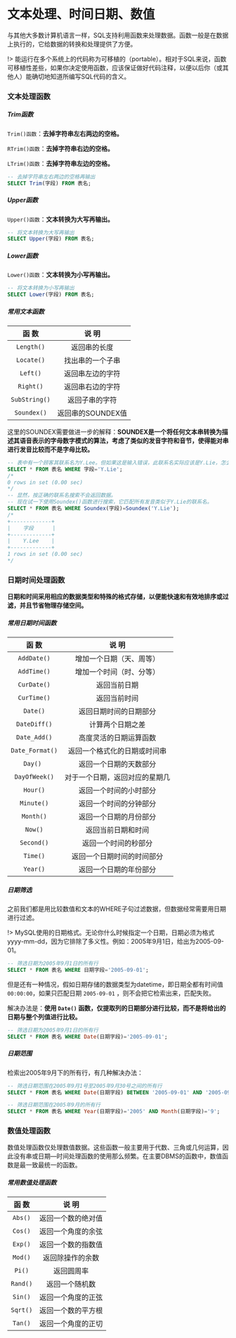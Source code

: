 # 文本处理、时间日期、数值

与其他大多数计算机语言一样，SQL支持利用函数来处理数据。函数一般是在数据上执行的，它给数据的转换和处理提供了方便。

!> 能运行在多个系统上的代码称为可移植的（portable）。相对于SQL来说，函数可移植性差些，如果你决定使用函数，应该保证做好代码注释，以便以后你（或其他人）能确切地知道所编写SQL代码的含义。

### 文本处理函数

##### Trim函数

`Trim()函数`：**去掉字符串左右两边的空格。**

`RTrim()函数`：**去掉字符串右边的空格。**

`LTrim()函数`：**去掉字符串左边的空格。**

```sql
-- 去掉字符串左右两边的空格再输出
SELECT Trim(字段) FROM 表名;
```

##### Upper函数

`Upper()函数`：**文本转换为大写再输出。**

```sql
-- 将文本转换为大写再输出
SELECT Upper(字段) FROM 表名;
```

##### Lower函数

`Lower()函数`：**文本转换为小写再输出。**

```sql
-- 将文本转换为小写再输出
SELECT Lower(字段) FROM 表名;
```

##### 常用文本函数

|     函 数     |       说 明       |
| :-----------: | :---------------: |
|  `Length()`   |   返回串的长度    |
|  `Locate()`   | 找出串的一个子串  |
|   `Left()`    | 返回串左边的字符  |
|   `Right()`   | 返回串右边的字符  |
| `SubString()` |  返回子串的字符   |
|  `Soundex()`  | 返回串的SOUNDEX值 |

这里的SOUNDEX需要做进一步的解释：**SOUNDEX是一个将任何文本串转换为描述其语音表示的字母数字模式的算法，考虑了类似的发音字符和音节，使得能对串进行发音比较而不是字母比较。**

```sql
-- 表中有一个顾客其联系名为Y.Lee。但如果这是输入错误，此联系名实际应该是Y.Lie，怎么办？
SELECT * FROM 表名 WHERE 字段='Y.Lie';
/*
0 rows in set (0.00 sec)
*/
-- 显然，按正确的联系名搜索不会返回数据。
-- 现在试一下使用Soundex()函数进行搜索，它匹配所有发音类似于Y.Lie的联系名。
SELECT * FROM 表名 WHERE Soundex(字段)=Soundex('Y.Lie');
/*
+-------------+
|    字段      |
+-------------+
|    Y.Lee    |
+-------------+
1 rows in set (0.00 sec)
*/
```

### 日期时间处理函数

**日期和时间采用相应的数据类型和特殊的格式存储，以便能快速和有效地排序或过滤，并且节省物理存储空间。**

##### 常用日期时间函数

|      函 数      |             说 明              |
| :-------------: | :----------------------------: |
|   `AddDate()`   |    增加一个日期（天、周等）    |
|   `AddTime()`   |    增加一个时间（时、分等）    |
|   `CurDate()`   |          返回当前日期          |
|   `CurTime()`   |          返回当前时间          |
|    `Date()`     |     返回日期时间的日期部分     |
|  `DateDiff()`   |        计算两个日期之差        |
|  `Date_Add()`   |     高度灵活的日期运算函数     |
| `Date_Format()` |  返回一个格式化的日期或时间串  |
|    `Day() `     |     返回一个日期的天数部分     |
|  `DayOfWeek()`  | 对于一个日期，返回对应的星期几 |
|    `Hour()`     |     返回一个时间的小时部分     |
|   `Minute()`    |     返回一个时间的分钟部分     |
|    `Month()`    |     返回一个日期的月份部分     |
|     `Now()`     |       返回当前日期和时间       |
|   `Second()`    |      返回一个时间的秒部分      |
|    `Time()`     |   返回一个日期时间的时间部分   |
|    `Year()`     |     返回一个日期的年份部分     |

##### 日期筛选

之前我们都是用比较数值和文本的WHERE子句过滤数据，但数据经常需要用日期进行过滤。

!> MySQL使用的日期格式。无论你什么时候指定一个日期，日期必须为格式yyyy-mm-dd，因为它排除了多义性。例如：2005年9月1日，给出为2005-09-01。

```sql
-- 筛选日期为2005年9月1日的所有行
SELECT * FROM 表名 WHERE 日期字段='2005-09-01';
```

但是还有一种情况，假如日期存储的数据类型为datetime，即日期全都有时间值`00:00:00`，如果只匹配日期 `2005-09-01` ，则不会把它检索出来，匹配失败。

解决办法是：**使用 `Date()` 函数，仅提取列的日期部分进行比较，而不是将给出的日期与整个列值进行比较。**

```sql
-- 筛选日期为2005年9月1日的所有行
SELECT * FROM 表名 WHERE Date(日期字段)='2005-09-01';
```

##### 日期范围

检索出2005年9月下的所有行，有几种解决办法：

```sql
-- 筛选日期范围在2005年9月1号至2005年9月30号之间的所有行
SELECT * FROM 表名 WHERE Date(日期字段) BETWEEN '2005-09-01' AND '2005-09-30';

-- 筛选日期范围在2005年9月的所有行
SELECT * FROM 表名 WHERE Year(日期字段)='2005' AND Month(日期字段)='9';
```

### 数值处理函数

数值处理函数仅处理数值数据。这些函数一般主要用于代数、三角或几何运算，因此没有串或日期—时间处理函数的使用那么频繁。在主要DBMS的函数中，数值函数是最一致最统一的函数。

##### 常用数值处理函数

|  函 数   |       说 明        |
| :------: | :----------------: |
| `Abs()`  | 返回一个数的绝对值 |
| `Cos()`  | 返回一个角度的余弦 |
| `Exp()`  | 返回一个数的指数值 |
| `Mod()`  |  返回除操作的余数  |
|  `Pi()`  |     返回圆周率     |
| `Rand()` |   返回一个随机数   |
| `Sin()`  | 返回一个角度的正弦 |
| `Sqrt()` | 返回一个数的平方根 |
| `Tan()`  | 返回一个角度的正切 |











